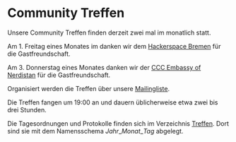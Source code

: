 # Community Treffen

Unsere Community Treffen finden derzeit zwei mal im monatlich statt.

Am 1. Freitag eines Monates im danken wir dem [Hackerspace Bremen](https://www.hackerspace-bremen.de/) für die Gastfreundschaft.

Am 3. Donnerstag eines Monates danken wir der [CCC Embassy of Nerdistan](http://embassy.ccchb.de/b/about) für die Gastfreundschaft.

Organisiert werden die Treffen über unsere [Mailingliste](https://planetcyborg.de/mailman/listinfo/ff-bremen).

Die Treffen fangen um 19:00 an und dauern üblicherweise etwa zwei bis drei Stunden.

Die Tagesordnungen und Protokolle finden sich im Verzeichnis [Treffen](http://wiki.bremen.freifunk.net/pages/Treffen/). Dort sind sie mit dem Namensschema *Jahr*\_*Monat*\_*Tag* abgelegt.